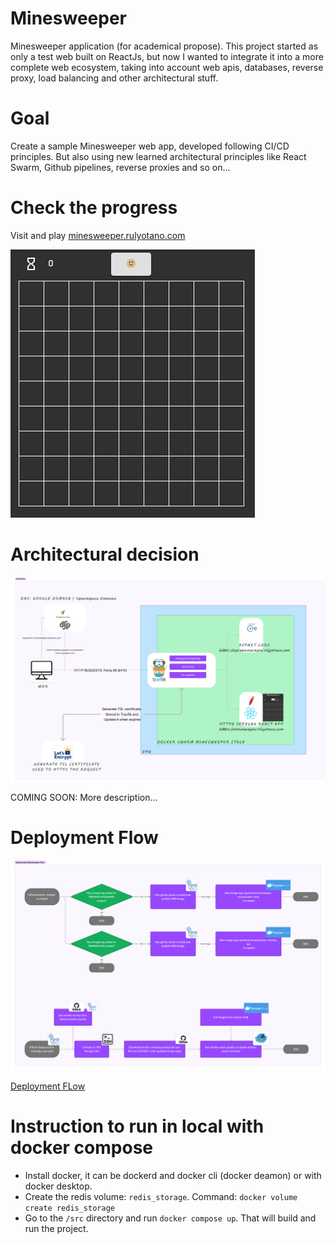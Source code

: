 # Minesweeper
Minesweeper application (for academical propose). This project started as only a test web built on ReactJs, but now I wanted to integrate it into a more complete web ecosystem, taking into account web apis, databases, reverse proxy, load balancing and other architectural stuff. 

# Goal
Create a sample Minesweeper web app, developed following CI/CD principles. But also using new learned architectural principles like React Swarm, Github pipelines, reverse proxies and so on...

# Check the progress
Visit and play [minesweeper.rulyotano.com](https://minesweeper.rulyotano.com/mines-sweeper)

![Minesweeper image](/images/mineminesweeper-redux.gif?raw=true "My Minesweeper Redux")

# Architectural decision
![Architecture](/images/minesweeper-architecture-01.png?raw=true "Architecture")

COMING SOON: More description...

# Deployment Flow
![Deployment Flow](/images/minesweeper-deployment-flow-01.png?raw=true "Deployment Flow")

[Deployment FLow](https://www.figma.com/file/V7yEaOJgky1BMXSKgTkUkp/Welcome-to-FigJam?type=whiteboard&node-id=0%3A1&t=bBxxsbG32YUhfXEe-1)

# Instruction to run in local with docker compose
- Install docker, it can be dockerd and docker cli (docker deamon) or with docker desktop.
- Create the redis volume: `redis_storage`. Command: `docker volume create redis_storage`
- Go to the `/src` directory and run `docker compose up`. That will build and run the project.
